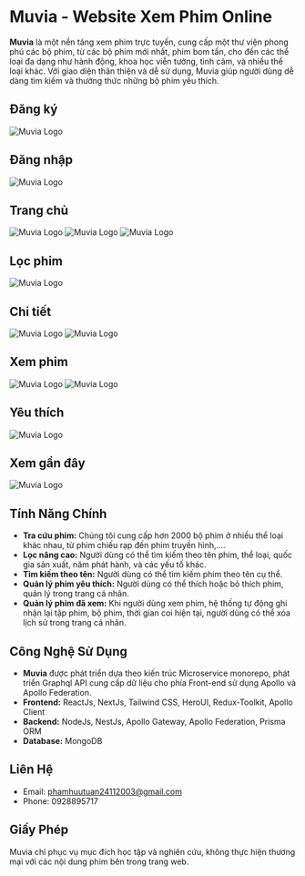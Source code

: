 # Muvia - Website Xem Phim Online

**Muvia** là một nền tảng xem phim trực tuyến, cung cấp một thư viện phong phú các bộ phim, từ các bộ phim mới nhất, phim bom tấn, cho đến các thể loại đa dạng như hành động, khoa học viễn tưởng, tình cảm, và nhiều thể loại khác. Với giao diện thân thiện và dễ sử dụng, Muvia giúp người dùng dễ dàng tìm kiếm và thưởng thức những bộ phim yêu thích.

## Đăng ký
![Muvia Logo](clients/muvia/public/readme_07.png)
## Đăng nhập
![Muvia Logo](clients/muvia/public/readme_08.png)
## Trang chủ
![Muvia Logo](clients/muvia/public/readme_01.png)
![Muvia Logo](clients/muvia/public/readme_home_01.png)
![Muvia Logo](clients/muvia/public/readme_home_02.png)
## Lọc phim
![Muvia Logo](clients/muvia/public/readme_02.png)
## Chi tiết
![Muvia Logo](clients/muvia/public/readme_03.png)
![Muvia Logo](clients/muvia/public/readme_detail_01.png)
## Xem phim
![Muvia Logo](clients/muvia/public/readme_04.png)
![Muvia Logo](clients/muvia/public/readme_watching_01.png)
## Yêu thích
![Muvia Logo](clients/muvia/public/readme_05.png)
## Xem gần đây
![Muvia Logo](clients/muvia/public/readme_06.png)

## Tính Năng Chính

- **Tra cứu phim:** Chúng tôi cung cấp hơn 2000 bộ phim ở nhiều thể loại khác nhau, từ phim chiếu rạp đến phim truyền hình,....
- **Lọc nâng cao:** Người dùng có thể tìm kiếm theo tên phim, thể loại, quốc gia sản xuất, năm phát hành, và các yếu tố khác.
- **Tìm kiếm theo tên:** Người dùng có thể tìm kiếm phim theo tên cụ thể.
- **Quản lý phim yêu thích:** Người dùng có thể thích hoặc bỏ thích phim, quản lý trong trang cá nhân.
- **Quản lý phim đã xem:** Khi người dùng xem phim, hệ thống tự động ghi nhận lại tập phim, bộ phim, thời gian coi hiện tại, người dùng có thể xóa lịch sử trong trang cá nhân.


## Công Nghệ Sử Dụng

- **Muvia** được phát triển dựa theo kiến trúc Microservice monorepo, phát triển Graphql API cung cấp dữ liệu cho phía Front-end sử dụng Apollo và Apollo Federation.
- **Frontend:** ReactJs, NextJs, Tailwind CSS, HeroUI, Redux-Toolkit, Apollo Client
- **Backend:** NodeJs, NestJs, Apollo Gateway, Apollo Federation, Prisma ORM
- **Database:** MongoDB

## Liên Hệ

- Email: phamhuutuan24112003@gmail.com
- Phone: 0928895717


## Giấy Phép

Muvia chỉ phục vụ mục đích học tập và nghiên cứu, không thực hiện thương mại với các nội dung phim bên trong trang web. 

